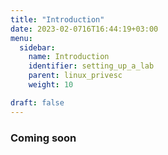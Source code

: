 ```yaml
---
title: "Introduction"
date: 2023-02-0716T16:44:19+03:00
menu:
  sidebar:
    name: Introduction
    identifier: setting_up_a_lab
    parent: linux_privesc
    weight: 10

draft: false
---
```


### Coming soon
